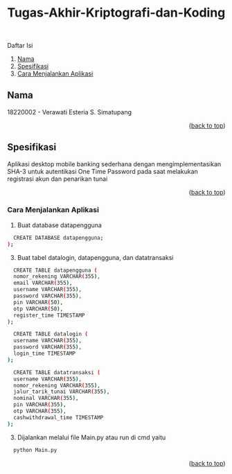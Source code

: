 # Tugas-Akhir-Kriptografi-dan-Koding
<br />

<a name="readme-top"></a>
<!-- TABLE OF CONTENTS -->
Daftar Isi
  <ol>
    <li><a href="#nama">Nama</a></li>
    <li><a href="#spesifikasi">Spesifikasi</a></li>
    <li><a href="#cara-menjalankan-aplikasi">Cara Menjalankan Aplikasi</a></li>
  </ol>
 
 <!-- Nama -->
## Nama
18220002 - Verawati Esteria S. Simatupang

<p align="right">(<a href="#readme-top">back to top</a>)</p>

<!-- Spesifikasi -->
## Spesifikasi
Aplikasi desktop mobile banking sederhana dengan mengimplementasikan SHA-3 untuk autentikasi One Time Password pada saat melakukan registrasi akun dan penarikan tunai
<!-- Cara Menjalankan Aplikasi -->

<p align="right">(<a href="#readme-top">back to top</a>)</p>

### Cara Menjalankan Aplikasi
1. Buat database datapengguna
```sh
  CREATE DATABASE datapengguna;
);
  ```
3. Buat tabel datalogin, datapengguna, dan datatransaksi
```sh
  CREATE TABLE datapengguna (
  nomor_rekening VARCHAR(355),
  email VARCHAR(355),
  username VARCHAR(355),
  password VARCHAR(355),
  pin VARCHAR(50),
  otp VARCHAR(50),
  register_time TIMESTAMP
);
  ```
  
```sh
  CREATE TABLE datalogin (
  username VARCHAR(355),
  password VARCHAR(355),
  login_time TIMESTAMP
);
  ```

```sh
  CREATE TABLE datatransaksi (
  username VARCHAR(355),
  nomor_rekening VARCHAR(355),
  jalur_tarik_tunai VARCHAR(355),
  nominal VARCHAR(355),
  pin VARCHAR(355),
  otp VARCHAR(355),
  cashwithdrawal_time TIMESTAMP
);
  ```
3. Dijalankan melalui file Main.py atau run di cmd yaitu
```sh
  python Main.py
  ```
<p align="right">(<a href="#readme-top">back to top</a>)</p>
